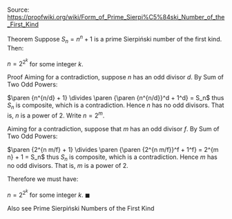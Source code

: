# 

Source: https://proofwiki.org/wiki/Form_of_Prime_Sierpi%C5%84ski_Number_of_the_First_Kind

Theorem
Suppose $S_n = n^n + 1$ is a prime Sierpiński number of the first kind.
Then:

$n = 2^{2^k}$
for some integer $k$.


Proof
Aiming for a contradiction, suppose $n$ has an odd divisor $d$.
By Sum of Two Odd Powers:

$\paren {n^{n/d} + 1} \divides \paren {\paren {n^{n/d}}^d + 1^d} = S_n$
thus $S_n$ is composite, which is a contradiction.
Hence $n$ has no odd divisors.
That is, $n$ is a power of $2$.
Write $n = 2^m$.

Aiming for a contradiction, suppose that $m$ has an odd divisor $f$.
By Sum of Two Odd Powers:

$\paren {2^{n m/f} + 1} \divides \paren {\paren {2^{n m/f}}^f + 1^f} = 2^{m n} + 1 = S_n$
thus $S_n$ is composite, which is a contradiction.
Hence $m$ has no odd divisors.
That is, $m$ is a power of $2$.

Therefore we must have:

$n = 2^{2^k}$
for some integer $k$.
$\blacksquare$


Also see
Prime Sierpiński Numbers of the First Kind




